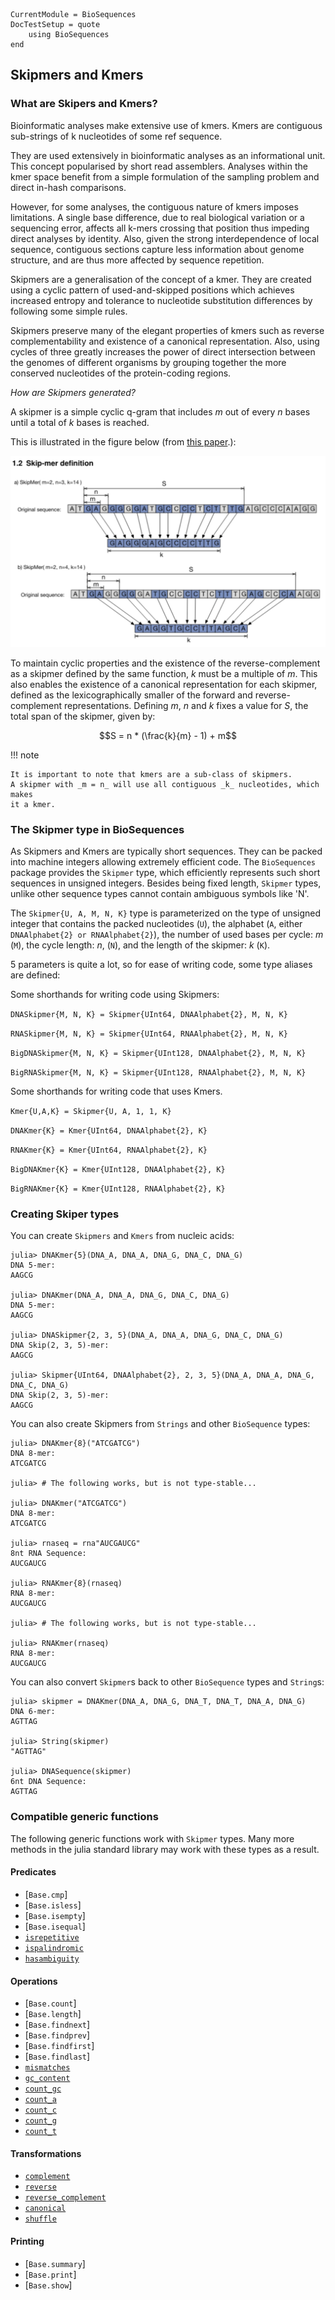 ```@meta
CurrentModule = BioSequences
DocTestSetup = quote
    using BioSequences
end
```

## Skipmers and Kmers


### What are Skipers and Kmers?

Bioinformatic analyses make extensive use of kmers.
Kmers are contiguous sub-strings of k nucleotides of some ref sequence. 

They are used extensively in bioinformatic analyses as an informational unit.
This concept popularised by short read assemblers. 
Analyses within the kmer space benefit from a simple formulation of the sampling
problem and direct in-hash comparisons.

However, for some analyses, the contiguous nature of kmers imposes limitations.
A single base difference, due to real biological variation or a sequencing error,
affects all k-mers crossing that position thus impeding direct analyses by identity.
Also, given the strong interdependence of local sequence, contiguous sections
capture less information about genome structure, and are thus more affected by
sequence repetition. 

Skipmers are a generalisation of the concept of a kmer.
They are created using a cyclic pattern of used-and-skipped positions which
achieves increased entropy and tolerance to nucleotide substitution differences
by following some simple rules.

Skipmers preserve many of the elegant properties of kmers such as reverse
complementability and existence of a canonical representation.
Also, using cycles of three greatly increases the power of direct intersection
between the genomes of different organisms by grouping together the more conserved 
nucleotides of the protein-coding regions.

*How are Skipmers generated?*

A skipmer is a simple cyclic q-gram that includes _m_ out of every _n_ bases
until a total of _k_ bases is reached. 

This is illustrated in the figure below (from [this paper](https://www.biorxiv.org/content/biorxiv/early/2017/08/23/179960.full.pdf).):

![skipmer-fig](skipmers.png)

To maintain cyclic properties and the existence of the reverse-complement as a
skipmer defined by the same function, _k_ must be a multiple of _m_.
This also enables the existence of a canonical representation for each skipmer,
defined as the lexicographically smaller of the forward and reverse-complement 
representations.
Defining _m_, _n_ and _k_ fixes a value for _S_, the total span of the skipmer,
given by: 

```math
S = n * (\frac{k}{m} - 1) + m
```

!!! note
    
    It is important to note that kmers are a sub-class of skipmers.
    A skipmer with _m = n_ will use all contiguous _k_ nucleotides, which makes
    it a kmer.


### The Skipmer type in BioSequences

As Skipmers and Kmers are typically short sequences.
They can be packed into machine integers allowing extremely efficient code.
The `BioSequences` package provides the `Skipmer` type, which efficiently
represents such short sequences in unsigned integers. Besides being fixed length,
`Skipmer` types, unlike other sequence types cannot contain ambiguous symbols like
'N'.

The `Skipmer{U, A, M, N, K}` type is parameterized on the type of unsigned
integer that contains the packed nucleotides (`U`), the alphabet (`A`, either 
`DNAAlphabet{2} or RNAAlphabet{2}`), the number of used bases per cycle: _m_ (`M`),
the cycle length: _n_, (`N`), and the length of the skipmer: _k_ (`K`).
    
5 parameters is quite a lot, so for ease of writing code, some type aliases are
defined:

Some shorthands for writing code using Skipmers:

`DNASkipmer{M, N, K} = Skipmer{UInt64, DNAAlphabet{2}, M, N, K}`

`RNASkipmer{M, N, K} = Skipmer{UInt64, RNAAlphabet{2}, M, N, K}`

`BigDNASkipmer{M, N, K} = Skipmer{UInt128, DNAAlphabet{2}, M, N, K}`

`BigRNASkipmer{M, N, K} = Skipmer{UInt128, RNAAlphabet{2}, M, N, K}`

Some shorthands for writing code that uses Kmers.

`Kmer{U,A,K} = Skipmer{U, A, 1, 1, K}`

`DNAKmer{K} = Kmer{UInt64, DNAAlphabet{2}, K}`

`RNAKmer{K} = Kmer{UInt64, RNAAlphabet{2}, K}`

`BigDNAKmer{K} = Kmer{UInt128, DNAAlphabet{2}, K}`

`BigRNAKmer{K} = Kmer{UInt128, RNAAlphabet{2}, K}`


### Creating Skiper types

You can create `Skipmers` and `Kmers` from nucleic acids:

```jldoctest
julia> DNAKmer{5}(DNA_A, DNA_A, DNA_G, DNA_C, DNA_G)
DNA 5-mer:
AAGCG

julia> DNAKmer(DNA_A, DNA_A, DNA_G, DNA_C, DNA_G)
DNA 5-mer:
AAGCG

julia> DNASkipmer{2, 3, 5}(DNA_A, DNA_A, DNA_G, DNA_C, DNA_G)
DNA Skip(2, 3, 5)-mer:
AAGCG

julia> Skipmer{UInt64, DNAAlphabet{2}, 2, 3, 5}(DNA_A, DNA_A, DNA_G, DNA_C, DNA_G)
DNA Skip(2, 3, 5)-mer:
AAGCG
```

You can also create Skipmers from `Strings` and other `BioSequence` types:

```jldoctest
julia> DNAKmer{8}("ATCGATCG")
DNA 8-mer:
ATCGATCG

julia> # The following works, but is not type-stable...

julia> DNAKmer("ATCGATCG")
DNA 8-mer:
ATCGATCG

julia> rnaseq = rna"AUCGAUCG"
8nt RNA Sequence:
AUCGAUCG

julia> RNAKmer{8}(rnaseq)
RNA 8-mer:
AUCGAUCG

julia> # The following works, but is not type-stable...

julia> RNAKmer(rnaseq)
RNA 8-mer:
AUCGAUCG

``` 

You can also convert `Skipmer`s back to other `BioSequence` types and `String`s:

```jldoctest
julia> skipmer = DNAKmer(DNA_A, DNA_G, DNA_T, DNA_T, DNA_A, DNA_G)
DNA 6-mer:
AGTTAG

julia> String(skipmer)
"AGTTAG"

julia> DNASequence(skipmer)
6nt DNA Sequence:
AGTTAG
```

### Compatible generic functions

The following generic functions work with `Skipmer` types.
Many more methods in the julia standard library may work with
these types as a result.  

#### Predicates
- [`Base.cmp`]
- [`Base.isless`]
- [`Base.isempty`]
- [`Base.isequal`]
- [`isrepetitive`](@ref)
- [`ispalindromic`](@ref)
- [`hasambiguity`](@ref)

#### Operations
- [`Base.count`]
- [`Base.length`]
- [`Base.findnext`]
- [`Base.findprev`]
- [`Base.findfirst`]
- [`Base.findlast`]
- [`mismatches`](@ref)
- [`gc_content`](@ref)
- [`count_gc`](@ref)
- [`count_a`](@ref)
- [`count_c`](@ref)
- [`count_g`](@ref)
- [`count_t`](@ref)

#### Transformations
- [`complement`](@ref)
- [`reverse`](@ref)
- [`reverse_complement`](@ref)
- [`canonical`](@ref)
- [`shuffle`](@ref)

#### Printing
- [`Base.summary`]
- [`Base.print`]
- [`Base.show`]
